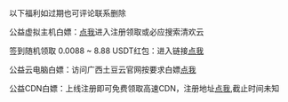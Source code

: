 以下福利如过期也可评论联系删除

公益虚拟主机白嫖：[点我](https://qinghuany.cn/)进入注册领取或必应搜索清欢云

签到随机领取 0.0088 ~ 8.88 USDT红包：进入链接[点我](https://t.me/share/url?text=用SOSO来寻找电报上的群组、频道、电影、音乐、视频&url=https://t.me/soso?start=a_5042970057)

公益云电脑白嫖：访问广西土豆云官网按要求白嫖[点我](https://www.gxtdy.top)

公益CDN白嫖：上线注册即可免费领取高速CDN，注册地址[点我](v.new-cdn.com),截止时间未知